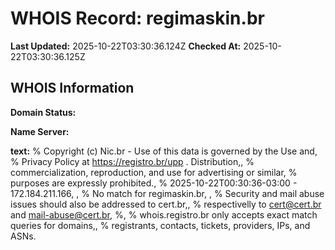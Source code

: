 # WHOIS Record: regimaskin.br

**Last Updated:** 2025-10-22T03:30:36.124Z
**Checked At:** 2025-10-22T03:30:36.125Z

## WHOIS Information

**Domain Status:** 

**Name Server:** 

**text:** % Copyright (c) Nic.br - Use of this data is governed by the Use and, % Privacy Policy at https://registro.br/upp . Distribution,, % commercialization, reproduction, and use for advertising or similar, % purposes are expressly prohibited., % 2025-10-22T00:30:36-03:00 - 172.184.211.166, , % No match for regimaskin.br, , % Security and mail abuse issues should also be addressed to cert.br,, % respectivelly to cert@cert.br and mail-abuse@cert.br, %, % whois.registro.br only accepts exact match queries for domains,, % registrants, contacts, tickets, providers, IPs, and ASNs.

